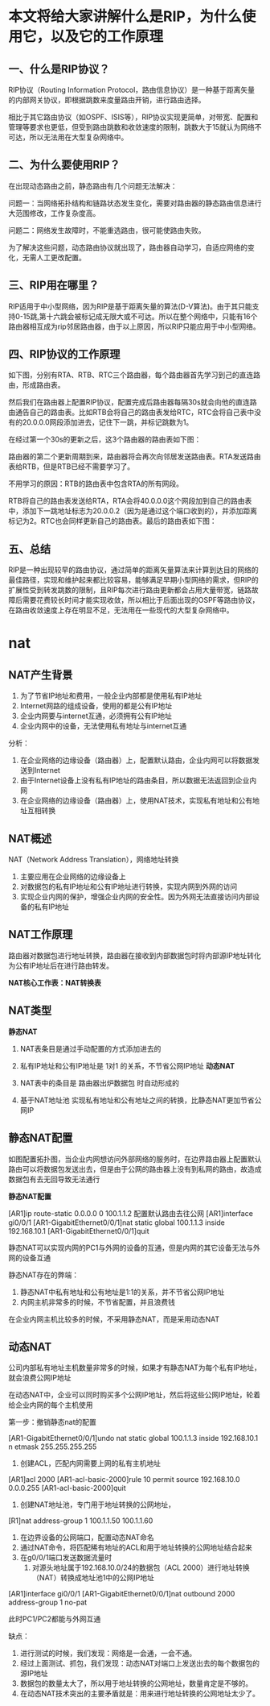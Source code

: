 # 本文将给大家讲解什么是RIP，为什么使用它，以及它的工作原理

## 一、什么是RIP协议？
RIP协议（Routing Information Protocol，路由信息协议）是一种基于距离矢量的内部网关协议，即根据跳数来度量路由开销，进行路由选择。

相比于其它路由协议（如OSPF、ISIS等），RIP协议实现更简单，对带宽、配置和管理等要求也更低，但受到路由跳数和收敛速度的限制，跳数大于15就认为网络不可达，所以无法用在大型复杂网络中。

## 二、为什么要使用RIP？
在出现动态路由之前，静态路由有几个问题无法解决：

问题一：当网络拓扑结构和链路状态发生变化，需要对路由器的静态路由信息进行大范围修改，工作复杂度高。

问题二：网络发生故障时，不能重选路由，很可能使路由失败。

为了解决这些问题，动态路由协议就出现了，路由器自动学习，自适应网络的变化，无需人工更改配置。

## 三、RIP用在哪里？
RIP适用于中小型网络，因为RIP是基于距离矢量的算法(D-V算法)。由于其只能支持0-15跳,第十六跳会被标记成无限大或不可达。所以在整个网络中，只能有16个路由器相互成为rip邻居路由器，由于以上原因，所以RIP只能应用于中小型网络。

## 四、RIP协议的工作原理
如下图，分别有RTA、RTB、RTC三个路由器，每个路由器首先学习到己的直连路由，形成路由表。

然后我们在路由器上配置RIP协议，配置完成后路由器每隔30s就会向他的直连路由通告自己的路由表。比如RTB会将自己的路由表发给RTC，RTC会将自己表中没有的20.0.0.0网段添加进去，记住下一跳，并标记跳数为1。

在经过第一个30s的更新之后，这3个路由器的路由表如下图：

路由器的第二个更新周期到来，路由器将会再次向邻居发送路由表。RTA发送路由表给RTB，但是RTB已经不需要学习了。

不用学习的原因：RTB的路由表中包含RTA的所有网段。

RTB将自己的路由表发送给RTA，RTA会将40.0.0.0这个网段加到自己的路由表中，添加下一跳地址标志为20.0.0.2（因为是通过这个端口收到的），并添加距离标记为2。RTC也会同样更新自己的路由表。最后的路由表如下图：

## 五、总结
RIP是一种出现较早的路由协议，通过简单的距离矢量算法来计算到达目的网络的最佳路径，实现和维护起来都比较容易，能够满足早期小型网络的需求，但RIP的扩展性受到转发跳数的限制，且RIP每次进行路由更新都会占用大量带宽，链路故障后需要花费较长时间才能实现收敛，所以相比于后面出现的OSPF等路由协议，在路由收敛速度上存在明显不足，无法用在一些现代的大型复杂网络中。

# nat
## NAT产生背景
1. 为了节省IP地址和费用，一般企业内部都是使用私有IP地址
2. Internet网路的组成设备，使用的都是公有IP地址
3. 企业内网要与internet互通，必须拥有公有IP地址
4. 企业内网中的设备，无法使用私有地址与internet互通


 

分析：

1. 在企业网络的边缘设备（路由器）上，配置默认路由，企业内网可以将数据发送到Internet
2. 由于Internet设备上没有私有IP地址的路由条目，所以数据无法返回到企业内网
3. 在企业网络的边缘设备（路由器）上，使用NAT技术，实现私有地址和公有地址互相转换
## NAT概述
NAT（Network Address Translation），网络地址转换

1. 主要应用在企业网络的边缘设备上
2. 对数据包的私有IP地址和公有IP地址进行转换，实现内网到外网的访问
3. 实现企业内网的保护，增强企业内网的安全性。因为外网无法直接访问内部设备的私有IP地址
## NAT工作原理
路由器对数据包进行地址转换，路由器在接收到内部数据包时将内部源IP地址转化为公有IP地址后在进行路由转发。

**NAT核心工作表：NAT转换表**



## NAT类型
**静态NAT**

1. NAT表条目是通过手动配置的方式添加进去的
2. 私有IP地址和公有IP地址是 1对1 的关系，不节省公网IP地址
**动态NAT**

1. NAT表中的条目是 路由器出炉数据包 时自动形成的
2. 基于NAT地址池 实现私有地址和公有地址之间的转换，比静态NAT更加节省公网IP
## 静态NAT配置

如图配置拓扑图，当企业内网想访问外部网络的服务时，在边界路由器上配置默认路由可以将数据包发送出去，但是由于公网的路由器上没有到私网的路由，故造成数据包有去无回导致无法通行

**静态NAT配置**

[AR1]ip route-static 0.0.0.0 0 100.1.1.2   配置默认路由去往公网
[AR1]interface gi0/0/1
[AR1-GigabitEthernet0/0/1]nat static global 100.1.1.3 inside 192.168.10.1
[AR1-GigabitEthernet0/0/1]quit 


静态NAT可以实现内网的PC1与外网的设备的互通，但是内网的其它设备无法与外网的设备互通

静态NAT存在的弊端：

1. 静态NAT中私有地址和公有地址是1:1的关系，并不节省公网IP地址
2. 内网主机非常多的时候，不节省配置，并且浪费钱

在企业内网主机比较多的时候，不采用静态NAT，而是采用动态NAT

## 动态NAT
公司内部私有地址主机数量非常多的时候，如果才有静态NAT为每个私有IP地址，就会浪费公网IP地址

在动态NAT中，企业可以同时购买多个公网IP地址，然后将这些公网IP地址，轮着给企业内网的每个主机使用



第一步：撤销静态nat的配置

[AR1-GigabitEthernet0/0/1]undo nat static global 100.1.1.3 inside 192.168.10.1 n
etmask 255.255.255.255  

1. 创建ACL，匹配内网需要上网的私有主机地址

[AR1]acl 2000
[AR1-acl-basic-2000]rule 10 permit source 192.168.10.0 0.0.0.255
[AR1-acl-basic-2000]quit

1. 创建NAT地址池，专门用于地址转换的公网地址，

[R1]nat address-group 1 100.1.1.50  100.1.1.60
1. 在边界设备的公网端口，配置动态NAT命名
2. 通过NAT命令，将匹配稀有地址的ACL和用于地址转换的公网地址结合起来
3. 在g0/0/1端口发送数据流量时
    1. 对源头地址属于192.168.10.0/24的数据包（ACL 2000）进行地址转换（NAT）转换成地址池1中的公网IP地址
    
[AR1]interface gi0/0/1
[AR1-GigabitEthernet0/0/1]nat outbound  2000  address-group  1 no-pat

此时PC1/PC2都能与外网互通

缺点：

1. 进行测试的时候，我们发现：网络是一会通，一会不通。
2. 经过上面测试、抓包，我们发现：动态NAT对端口上发送出去的每个数据包的源IP地址
3. 数据包的数量太大了，所以用于地址转换的公网地址，数量肯定是不够的。
4. 在动态NAT技术突出的主要矛盾就是：用来进行地址转换的公网地址太少了。